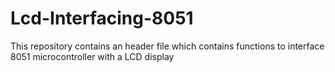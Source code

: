 Lcd-Interfacing-8051
====================

This repository contains an header file which contains functions to interface 8051 microcontroller with a LCD display